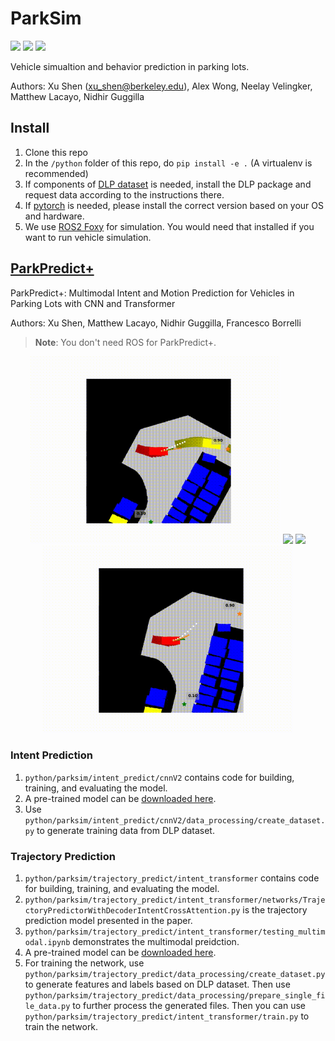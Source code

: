 # ParkSim
![](https://img.shields.io/badge/language-python-blue)
![](https://img.shields.io/github/license/XuShenLZ/ParkSim)
![](https://img.shields.io/badge/ROS-foxy-red)

Vehicle simualtion and behavior prediction in parking lots.

Authors: Xu Shen (xu_shen@berkeley.edu), Alex Wong, Neelay Velingker, Matthew Lacayo, Nidhir Guggilla

## Install
1. Clone this repo
2. In the `/python` folder of this repo, do `pip install -e .` (A virtualenv is recommended)
3. If components of [DLP dataset](https://github.com/MPC-Berkeley/dlp-dataset) is needed, install the DLP package and request data according to the instructions there.
4. If [pytorch](https://pytorch.org/) is needed, please install the correct version based on your OS and hardware.
5. We use [ROS2 Foxy](https://docs.ros.org/en/foxy/index.html) for simulation. You would need that installed if you want to run vehicle simulation.

## [ParkPredict+](https://arxiv.org/abs/2204.10777)

ParkPredict+: Multimodal Intent and Motion Prediction for Vehicles in Parking Lots with CNN and Transformer

Authors: Xu Shen, Matthew Lacayo, Nidhir Guggilla, Francesco Borrelli

> **Note**: You don't need ROS for ParkPredict+.

<div align=center>
<img height="300" src="docs/multimodal_1.gif"/>  <img height="300" src="docs/multimodal_2.gif"/>
<img height="300" src="docs/multimodal_3.gif"/>  <img height="300" src="docs/multimodal_4.gif"/>
</div>

### Intent Prediction
1. `python/parksim/intent_predict/cnnV2` contains code for building, training, and evaluating the model.
2. A pre-trained model can be [downloaded here](https://drive.google.com/file/d/1LVQJRQmjGfGchxhMRchiZRCjrlFDVch-/view?usp=sharing).
3. Use `python/parksim/intent_predict/cnnV2/data_processing/create_dataset.py` to generate training data from DLP dataset.

### Trajectory Prediction
1. `python/parksim/trajectory_predict/intent_transformer` contains code for building, training, and evaluating the model.
2. `python/parksim/trajectory_predict/intent_transformer/networks/TrajectoryPredictorWithDecoderIntentCrossAttention.py` is the trajectory prediction model presented in the paper.
3. `python/parksim/trajectory_predict/intent_transformer/testing_multimodal.ipynb` demonstrates the multimodal preidction.
4. A pre-trained model can be [downloaded here](https://drive.google.com/file/d/1c9KQXwFMRIYPJo1sXJKepoBcrEme_HxU/view?usp=sharing).
5. For training the network, use `python/parksim/trajectory_predict/data_processing/create_dataset.py` to generate features and labels based on DLP dataset. Then use `python/parksim/trajectory_predict/data_processing/prepare_single_file_data.py` to further process the generated files. Then you can use `python/parksim/trajectory_predict/intent_transformer/train.py` to train the network.
